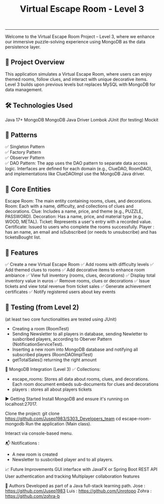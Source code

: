 
<p align="center"><h1 align="center">Virtual Escape Room - Level 3</h1></p>

<br>

---

Welcome to the Virtual Escape Room Project – Level 3, where we enhance our immersive puzzle-solving experience using MongoDB as the data persistence layer.

## 📌 Project Overview
This application simulates a Virtual Escape Room, where users can enjoy themed rooms, follow clues, and interact with unique decorative items. Level 3 builds upon previous levels but replaces MySQL with MongoDB for data management.

## 🛠️ Technologies Used
Java 17+
MongoDB
MongoDB Java Driver
Lombok
JUnit (for testing)
Mockit

## 👾 Patterns
✅ Singleton Pattern  
✅ Factory Pattern  
✅ Observer Pattern  
✅ DAO Pattern: The app uses the DAO pattern to separate data access logic. Interfaces are defined for each domain (e.g., ClueDAO, RoomDAO), and implementations like ClueDAOImpl use the MongoDB Java driver.  


## 🧱 Core Entities
Escape Room: The main entity containing rooms, clues, and decorations.
Room: Each with a name, difficulty, and collections of clues and decorations.
Clue: Includes a name, price, and theme (e.g., PUZZLE, PASSWORD).
Decoration: Has a name, price, and material type (e.g., WOOD, METAL).
Ticket: Represents a user's entry with a recorded value.
Certificate: Issued to users who complete the rooms successfully.
Player : has an name, an email and isSubscribed (or needs to unsubscribe) and has ticketsBought list.

## 🧩 Features
✅ Create a new Virtual Escape Room
✅ Add rooms with difficulty levels
✅ Add themed clues to rooms
✅ Add decorative items to enhance room ambiance
✅ View full inventory (rooms, clues, decorations)
✅ Display total inventory value in euros
✅ Remove rooms, clues or decorations
✅ Issue tickets and view total revenue from ticket sales
✅ Generate achievement certificates
✅ Notify registered users about key events


## 🧪 Testing (from Level 2) 
(at least two core functionalities are tested using JUnit)
- Creating a room (RoomTest)
- Sending Newsletter to all players in database, sending Newletter to susbcribed players, according to Oberver Pattern (NotificationServiceTest).
- Inserting a new room into MongoDB database and notifying all subscribed players (RoomDAOImplTest)
- getTotalSales() returning the right amount


💾 MongoDB Integration (Level 3)
✅ Collections:
- escape_rooms: Stores all data about rooms, clues, and decorations. Each room document embeds sub-documents for clues and decorations
- players : stores all about players tickets



▶️ Getting Started
Install MongoDB and ensure it's running on localhost:27017.

Clone the project:
git clone https://github.com/Jusep1983/S303_Developers_team
cd escape-room-mongodb
Run the application (Main class).

Interact via console-based menu.

📬 Notifications : 
- A new room is created
- Newsletter to susbcribed player and to all players.

📈 Future Improvements
GUI interface with JavaFX or Spring Boot REST API
User authentication and tracking
Multiplayer collaboration features

🧠 Authors
Developed as part of a Java full-stack learning path.
Jose : https://github.com/Jusep1983
Luis : https://github.com/Unrotopo
Zohra : https://github.com/zohra-b

